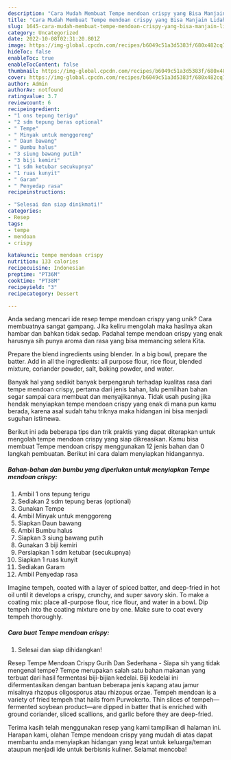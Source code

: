 ```yaml
---
description: "Cara Mudah Membuat Tempe mendoan crispy yang Bisa Manjain Lidah"
title: "Cara Mudah Membuat Tempe mendoan crispy yang Bisa Manjain Lidah"
slug: 1645-cara-mudah-membuat-tempe-mendoan-crispy-yang-bisa-manjain-lidah
category: Uncategorized
date: 2022-10-08T02:31:20.801Z
image: https://img-global.cpcdn.com/recipes/b6049c51a3d5383f/680x482cq70/tempe-mendoan-crispy-foto-resep-utama.jpg
hideToc: false
enableToc: true
enableTocContent: false
thumbnail: https://img-global.cpcdn.com/recipes/b6049c51a3d5383f/680x482cq70/tempe-mendoan-crispy-foto-resep-utama.jpg
cover: https://img-global.cpcdn.com/recipes/b6049c51a3d5383f/680x482cq70/tempe-mendoan-crispy-foto-resep-utama.jpg
author: Admin
authorAv: notfound
ratingvalue: 3.7
reviewcount: 6
recipeingredient:
- "1 ons tepung terigu"
- "2 sdm tepung beras optional"
- " Tempe"
- " Minyak untuk menggoreng"
- " Daun bawang"
- " Bumbu halus"
- "3 siung bawang putih"
- "3 biji kemiri"
- "1 sdm ketubar secukupnya"
- "1 ruas kunyit"
- " Garam"
- " Penyedap rasa"
recipeinstructions:

- "Selesai dan siap dinikmati!"
categories:
- Resep
tags:
- tempe
- mendoan
- crispy

katakunci: tempe mendoan crispy 
nutrition: 133 calories
recipecuisine: Indonesian
preptime: "PT36M"
cooktime: "PT38M"
recipeyield: "3"
recipecategory: Dessert

---
```





Anda sedang mencari ide resep tempe mendoan crispy yang unik? Cara membuatnya sangat gampang. Jika keliru mengolah maka hasilnya akan hambar dan bahkan tidak sedap. Padahal tempe mendoan crispy yang enak harusnya sih punya aroma dan rasa yang bisa memancing selera Kita.





Prepare the blend ingredients using blender. In a big bowl, prepare the batter. Add in all the ingredients: all purpose flour, rice flour, blended mixture, coriander powder, salt, baking powder, and water.

Banyak hal yang sedikit banyak berpengaruh terhadap kualitas rasa dari tempe mendoan crispy, pertama dari jenis bahan, lalu pemilihan bahan segar sampai cara membuat dan menyajikannya. Tidak usah pusing jika hendak menyiapkan tempe mendoan crispy yang enak di mana pun kamu berada, karena asal sudah tahu triknya maka hidangan ini bisa menjadi suguhan istimewa.






Berikut ini ada beberapa tips dan trik praktis yang dapat diterapkan untuk mengolah tempe mendoan crispy yang siap dikreasikan. Kamu bisa membuat Tempe mendoan crispy menggunakan 12 jenis bahan dan 0 langkah pembuatan. Berikut ini cara dalam menyiapkan hidangannya.

<!--inarticleads1-->

##### Bahan-bahan dan bumbu yang diperlukan untuk menyiapkan Tempe mendoan crispy:

1. Ambil 1 ons tepung terigu
1. Sediakan 2 sdm tepung beras (optional)
1. Gunakan  Tempe
1. Ambil  Minyak untuk menggoreng
1. Siapkan  Daun bawang
1. Ambil  Bumbu halus
1. Siapkan 3 siung bawang putih
1. Gunakan 3 biji kemiri
1. Persiapkan 1 sdm ketubar (secukupnya)
1. Siapkan 1 ruas kunyit
1. Sediakan  Garam
1. Ambil  Penyedap rasa


Imagine tempeh, coated with a layer of spiced batter, and deep-fried in hot oil until it develops a crispy, crunchy, and super savory skin. To make a coating mix: place all-purpose flour, rice flour, and water in a bowl. Dip tempeh into the coating mixture one by one. Make sure to coat every tempeh thoroughly. 

<!--inarticleads2-->

##### Cara buat Tempe mendoan crispy:


1. Selesai dan siap dihidangkan!

Resep Tempe Mendoan Crispy Gurih Dan Sederhana - Siapa sih yang tidak mengenal tempe? Tempe merupakan salah satu bahan makanan yang terbuat dari hasil fermentasi biji-bijian kedelai. Biji kedelai ini difermentasikan dengan bantuan beberapa jenis kapang atau jamur misalnya rhzopus oligosporus atau rhizopus orzae. Tempeh mendoan is a variety of fried tempeh that hails from Purwokerto. Thin slices of tempeh—fermented soybean product—are dipped in batter that is enriched with ground coriander, sliced scallions, and garlic before they are deep-fried. 

Terima kasih telah menggunakan resep yang kami tampilkan di halaman ini. Harapan kami, olahan Tempe mendoan crispy yang mudah di atas dapat membantu anda menyiapkan hidangan yang lezat untuk keluarga/teman ataupun menjadi ide untuk berbisnis kuliner. Selamat mencoba!
